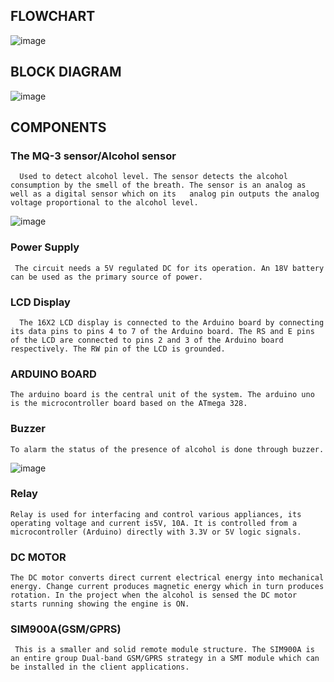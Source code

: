 ## FLOWCHART
  ![image](https://user-images.githubusercontent.com/98879965/155770396-70a16c31-d743-40d7-b45e-668d98313be7.png)

## BLOCK DIAGRAM
   ![image](https://user-images.githubusercontent.com/98879965/155779323-4a4b60ab-4d22-4d7d-9699-b01a782013e7.png)
   
## COMPONENTS
### The MQ-3 sensor/Alcohol sensor
      Used to detect alcohol level. The sensor detects the alcohol consumption by the smell of the breath. The sensor is an analog as well as a digital sensor which on its   analog pin outputs the analog voltage proportional to the alcohol level. 
 
![image](https://user-images.githubusercontent.com/98879965/155783606-b1c43426-0142-4bd5-ae24-f98049e8a2d3.png)
 
### Power Supply 
     The circuit needs a 5V regulated DC for its operation. An 18V battery can be used as the primary source of power.
     
### LCD Display
      The 16X2 LCD display is connected to the Arduino board by connecting its data pins to pins 4 to 7 of the Arduino board. The RS and E pins of the LCD are connected to pins 2 and 3 of the Arduino board respectively. The RW pin of the LCD is grounded.
      
### ARDUINO BOARD
    The arduino board is the central unit of the system. The arduino uno is the microcontroller board based on the ATmega 328.
    
### Buzzer
    To alarm the status of the presence of alcohol is done through buzzer. 
    
![image](https://user-images.githubusercontent.com/98879965/155784626-a9957d94-b17a-4baa-83c4-943f9f6fd95f.png)

                   
### Relay
    Relay is used for interfacing and control various appliances, its operating voltage and current is5V, 10A. It is controlled from a microcontroller (Arduino) directly with 3.3V or 5V logic signals.

### DC MOTOR
    The DC motor converts direct current electrical energy into mechanical energy. Change current produces magnetic energy which in turn produces rotation. In the project when the alcohol is sensed the DC motor starts running showing the engine is ON.
    
### SIM900A(GSM/GPRS)
     This is a smaller and solid remote module structure. The SIM900A is an entire group Dual-band GSM/GPRS strategy in a SMT module which can be installed in the client applications.
